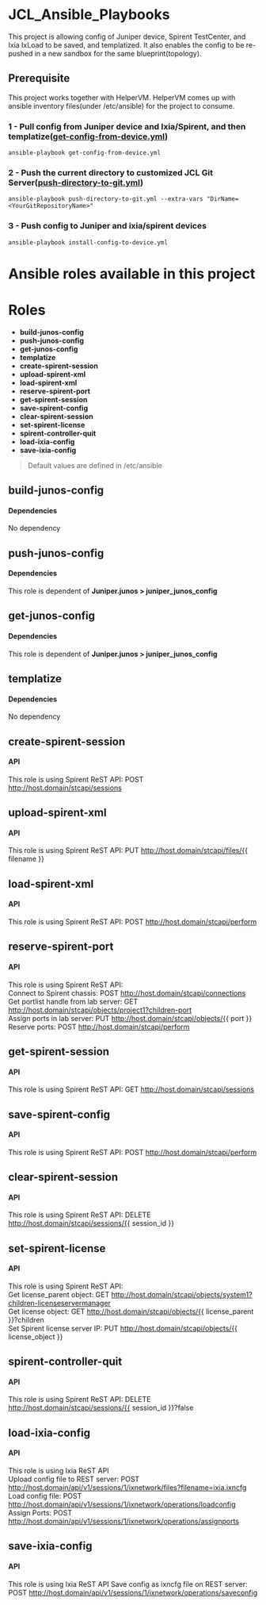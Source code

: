 # JCL_Ansible_Playbooks
This project is allowing config of Juniper device, Spirent TestCenter, and Ixia IxLoad to be saved, and templatized. It also enables the config to be re-pushed in a new sandbox for the same blueprint(topology).

## Prerequisite
This project works together with HelperVM. HelperVM comes up with ansible inventory files(under /etc/ansible) for the project to consume.


### 1 - Pull config from Juniper device and Ixia/Spirent, and then templatize([get-config-from-device.yml](/docs/playbook-docs/get-config_README.md))
```
ansible-playbook get-config-from-device.yml
```
### 2 - Push the current directory to customized JCL Git Server([push-directory-to-git.yml](/docs/playbook-docs/push-directory-to-git_README.md))
```
ansible-playbook push-directory-to-git.yml --extra-vars "DirName=<YourGitRepositoryName>"
```
### 3 - Push config to Juniper and ixia/spirent devices
```  
ansible-playbook install-config-to-device.yml
```

# Ansible roles available in this project
# Roles
- **build-junos-config**
- **push-junos-config**
- **get-junos-config**
- **templatize**
- **create-spirent-session**
- **upload-spirent-xml**
- **load-spirent-xml**
- **reserve-spirent-port**
- **get-spirent-session**
- **save-spirent-config**
- **clear-spirent-session**
- **set-spirent-license**
- **spirent-controller-quit**
- **load-ixia-config**
- **save-ixia-config**

> Default values are defined in /etc/ansible
## build-junos-config

#### Dependencies
No dependency

## push-junos-config

#### Dependencies
This role is dependent of **Juniper.junos > juniper_junos_config**

## get-junos-config

#### Dependencies
This role is dependent of **Juniper.junos > juniper_junos_config**

## templatize

#### Dependencies
No dependency

## create-spirent-session

#### API
This role is using Spirent ReST API: POST http://host.domain/stcapi/sessions

## upload-spirent-xml

#### API
This role is using Spirent ReST API: PUT http://host.domain/stcapi/files/{{ filename }}

## load-spirent-xml

#### API
This role is using Spirent ReST API: POST http://host.domain/stcapi/perform

## reserve-spirent-port

#### API
This role is using Spirent ReST API:   
Connect to Spirent chassis: POST http://host.domain/stcapi/connections  
Get portlist handle from lab server: GET  http://host.domain/stcapi/objects/project1?children-port  
Assign ports in lab server: PUT  http://host.domain/stcapi/objects/{{ port }}  
Reserve ports: POST http://host.domain/stcapi/perform

## get-spirent-session

#### API
This role is using Spirent ReST API: GET http://host.domain/stcapi/sessions

## save-spirent-config

#### API
This role is using Spirent ReST API: POST http://host.domain/stcapi/perform

## clear-spirent-session

#### API
This role is using Spirent ReST API: DELETE http://host.domain/stcapi/sessions/{{ session_id }}

## set-spirent-license

#### API
This role is using Spirent ReST API:  
Get license_parent object: GET http://host.domain/stcapi/objects/system1?children-licenseservermanager  
Get license object: GET http://host.domain/stcapi/objects/{{ license_parent }}?children  
Set Spirent license server IP: PUT http://host.domain/stcapi/objects/{{ license_object }}


## spirent-controller-quit

#### API
This role is using Spirent ReST API: DELETE http://host.domain/stcapi/sessions/{{ session_id }}?false

## load-ixia-config

#### API
This role is using Ixia ReST API  
Upload config file to REST server: POST http://host.domain/api/v1/sessions/1/ixnetwork/files?filename=ixia.ixncfg  
Load config file: POST http://host.domain/api/v1/sessions/1/ixnetwork/operations/loadconfig  
Assign Ports: POST http://host.domain/api/v1/sessions/1/ixnetwork/operations/assignports

## save-ixia-config

#### API
This role is using Ixia ReST API
Save config as ixncfg file on REST server: POST http://host.domain/api/v1/sessions/1/ixnetwork/operations/saveconfig
